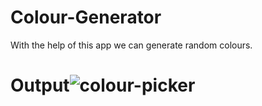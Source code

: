 # Colour-Generator
With the help of this app we can generate random colours.
# Output![colour-picker](https://github.com/Sajid-Faizi/Colour-Generator/assets/91935303/a114f7e8-a551-4a6a-8247-d57904156fd8)
